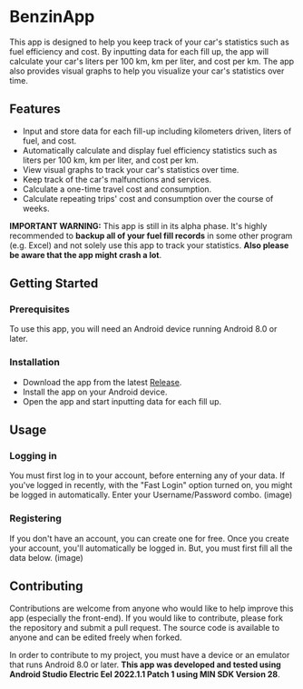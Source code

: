 # BenzinApp

This app is designed to help you keep track of your car's statistics such as fuel efficiency and cost. By inputting data for each fill up, the app will calculate your car's liters per 100 km, km per liter, and cost per km. The app also provides visual graphs to help you visualize your car's statistics over time.

## Features

+ Input and store data for each fill-up including kilometers driven, liters of fuel, and cost.
+ Automatically calculate and display fuel efficiency statistics such as liters per 100 km, km per liter, and cost per km.
+ View visual graphs to track your car's statistics over time.
+ Keep track of the car's malfunctions and services.
+ Calculate a one-time travel cost and consumption.
+ Calculate repeating trips' cost and consumption over the course of weeks.

**IMPORTANT WARNING:** This app is still in its alpha phase. It's highly recommended to __**backup all of your fuel fill records**__ in some other program (e.g. Excel) and not solely use this app to track your statistics. **Also please be aware that the app might crash a lot**.

## Getting Started

### Prerequisites

To use this app, you will need an Android device running Android 8.0 or later.

### Installation

+ Download the app from the latest [Release](https://github.com/GeorgeMC2610/BenzinApp/releases).
+ Install the app on your Android device.
+ Open the app and start inputting data for each fill up.

## Usage

### Logging in
You must first log in to your account, before enterning any of your data. If you've logged in recently, with the "Fast Login" option turned on, you might be logged in automatically.
Enter your Username/Password combo.
(image)

### Registering
If you don't have an account, you can create one for free. Once you create your account, you'll automatically be logged in. But, you must first fill all the data below. 
(image)

## Contributing

Contributions are welcome from anyone who would like to help improve this app (especially the front-end). If you would like to contribute, please fork the repository and submit a pull request. The source code is available to anyone and can be edited freely when forked.

In order to contribute to my project, you must have a device or an emulator that runs Android 8.0 or later. **This app was developed and tested using Android Studio Electric Eel 2022.1.1 Patch 1 using MIN SDK Version 28**. 

